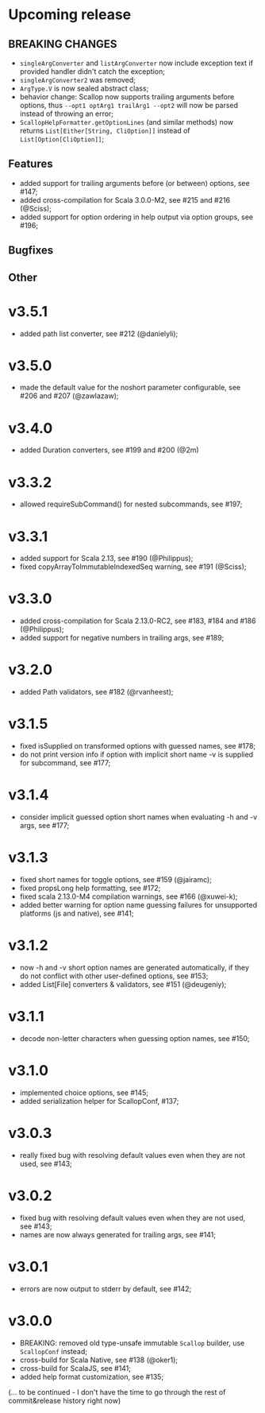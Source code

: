 # Upcoming release

## BREAKING CHANGES
- `singleArgConverter` and `listArgConverter` now include exception text if provided handler didn't catch the exception;
- `singleArgConverter2` was removed;
- `ArgType.V` is now sealed abstract class;
- behavior change: Scallop now supports trailing arguments before options, thus `--opt1 optArg1 trailArg1 --opt2` will now be parsed instead of throwing an error;
- `ScallopHelpFormatter.getOptionLines` (and similar methods) now returns `List[Either[String, CliOption]]` instead of `List[Option[CliOption]]`;
## Features
- added support for trailing arguments before (or between) options, see #147;
- added cross-compilation for Scala 3.0.0-M2, see #215 and #216 (@Sciss);
- added support for option ordering in help output via option groups, see #196;
## Bugfixes
## Other

# v3.5.1
- added path list converter, see #212 (@danielyli);

# v3.5.0
- made the default value for the noshort parameter configurable, see #206 and #207 (@zawlazaw);

# v3.4.0
- added Duration converters, see #199 and #200 (@2m)

# v3.3.2
- allowed requireSubCommand() for nested subcommands, see #197;

# v3.3.1
- added support for Scala 2.13, see #190 (@Philippus);
- fixed copyArrayToImmutableIndexedSeq warning, see #191 (@Sciss);

# v3.3.0
- added cross-compilation for Scala 2.13.0-RC2, see #183, #184 and #186 (@Philippus);
- added support for negative numbers in trailing args, see #189;

# v3.2.0
- added Path validators, see #182 (@rvanheest);

# v3.1.5
- fixed isSupplied on transformed options with guessed names, see #178;
- do not print version info if option with implicit short name -v is supplied for subcommand, see #177;

# v3.1.4
- consider implicit guessed option short names when evaluating -h and -v args, see #177;

# v3.1.3
- fixed short names for toggle options, see #159 (@jairamc);
- fixed propsLong help formatting, see #172;
- fixed scala 2.13.0-M4 compilation warnings, see #166 (@xuwei-k);
- added better warning for option name guessing failures for unsupported platforms (js and native), see #141;

# v3.1.2
- now -h and -v short option names are generated automatically, if they do not conflict with other user-defined options, see #153;
- added List[File] converters & validators, see #151 (@deugeniy);

# v3.1.1
- decode non-letter characters when guessing option names, see #150;

# v3.1.0
- implemented choice options, see #145;
- added serialization helper for ScallopConf, #137;

# v3.0.3
- really fixed bug with resolving default values even when they are not used, see #143;

# v3.0.2
- fixed bug with resolving default values even when they are not used, see #143;
- names are now always generated for trailing args, see #141;

# v3.0.1
- errors are now output to stderr by default, see #142;

# v3.0.0
- BREAKING: removed old type-unsafe immutable `Scallop` builder, use `ScallopConf` instead;
- cross-build for Scala Native, see #138 (@oker1);
- cross-build for ScalaJS, see #141;
- added help format customization, see #135;

(... to be continued - I don't have the time to go through the rest of commit&release history right now)
